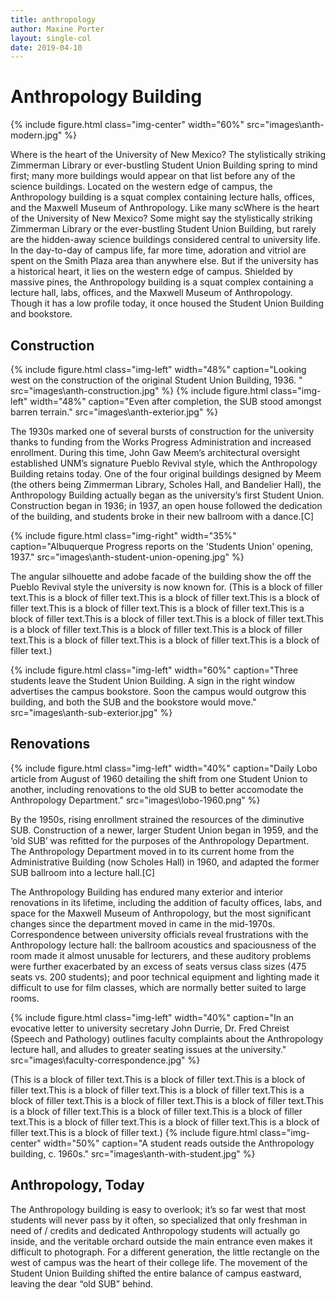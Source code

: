 ```yaml
---
title: anthropology
author: Maxine Porter
layout: single-col
date: 2019-04-10
---
```


# Anthropology Building
{% include figure.html class="img-center" width="60%" src="images\anth-modern.jpg" %}

Where is the heart of the University of New Mexico? The stylistically striking Zimmerman Library or ever-bustling Student Union Building spring to mind first; many more buildings would appear on that list before any of the science buildings. Located on the western edge of campus, the Anthropology building is a squat complex containing lecture halls, offices, and the Maxwell Museum of Anthropology. Like many scWhere is the heart of the University of New Mexico? Some might say the stylistically striking Zimmerman Library or the ever-bustling Student Union Building, but rarely are the hidden-away science buildings considered central to university life. In the day-to-day of campus life, far more time, adoration and vitriol are spent on the Smith Plaza area than anywhere else. But if the university has a historical heart, it lies on the western edge of campus. Shielded by massive pines, the Anthropology building is a squat complex containing a lecture hall, labs, offices, and the Maxwell Museum of Anthropology. Though it has a low profile today, it once housed the Student Union Building and bookstore.

## Construction
{% include figure.html class="img-left" width="48%" caption="Looking west on the construction of the original Student Union Building, 1936. " src="images\anth-construction.jpg" %}
{% include figure.html class="img-left" width="48%" caption="Even after completion, the SUB stood amongst barren terrain." src="images\anth-exterior.jpg" %}

The 1930s marked one of several bursts of construction for the university thanks to funding from the Works Progress Administration and increased enrollment. During this time, John Gaw Meem’s architectural oversight established UNM’s signature Pueblo Revival style, which the Anthropology Building retains today. One of the four original buildings designed by Meem (the others being Zimmerman Library, Scholes Hall, and Bandelier Hall), the Anthropology Building actually began as the university’s first Student Union. Construction began in 1936; in 1937, an open house followed the dedication of the building, and students broke in their new ballroom with a dance.[C]

{% include figure.html class="img-right" width="35%" caption="Albuquerque Progress reports on the 'Students Union' opening, 1937." src="images\anth-student-union-opening.jpg" %}

The angular silhouette and adobe facade of the building show the off the Pueblo Revival style the university is now known for. (This is a block of filler text.This is a block of filler text.This is a block of filler text.This is a block of filler text.This is a block of filler text.This is a block of filler text.This is a block of filler text.This is a block of filler text.This is a block of filler text.This is a block of filler text.This is a block of filler text.This is a block of filler text.This is a block of filler text.This is a block of filler text.This is a block of filler text.)

{% include figure.html class="img-left" width="60%" caption="Three students leave the Student Union Building. A sign in the right window advertises the campus bookstore. Soon the campus would outgrow this building, and both the SUB and the bookstore would move." src="images\anth-sub-exterior.jpg" %}

## Renovations
{% include figure.html class="img-left" width="40%" caption="Daily Lobo article from August of 1960 detailing the shift from one Student Union to another, including renovations to the old SUB to better accomodate the Anthropology Department." src="images\lobo-1960.png" %}

By the 1950s, rising enrollment strained the resources of the diminutive SUB. Construction of a newer, larger Student Union began in 1959, and the ‘old SUB’ was refitted for the purposes of the Anthropology Department. The Anthropology Department moved in to its current home from the Administrative Building (now Scholes Hall) in 1960, and adapted the former SUB ballroom into a lecture hall.[C]

The Anthropology Building has endured many exterior and interior renovations in its lifetime, including the addition of faculty offices, labs, and space for the Maxwell Museum of Anthropology, but the most significant changes since the department moved in came in the mid-1970s. Correspondence between university officials reveal frustrations with the Anthropology lecture hall: the ballroom acoustics and spaciousness of the room made it almost unusable for lecturers, and these auditory problems were further exacerbated by an excess of seats versus class sizes (475 seats vs. 200 students); and poor technical equipment and lighting made it difficult to use for film classes, which are normally better suited to large rooms.

{% include figure.html class="img-left" width="40%" caption="In an evocative letter to university secretary John Durrie, Dr. Fred Chreist (Speech and Pathology) outlines faculty complaints about the Anthropology lecture hall, and alludes to greater seating issues at the university." src="images\faculty-correspondence.jpg" %}

(This is a block of filler text.This is a block of filler text.This is a block of filler text.This is a block of filler text.This is a block of filler text.This is a block of filler text.This is a block of filler text.This is a block of filler text.This is a block of filler text.This is a block of filler text.This is a block of filler text.This is a block of filler text.This is a block of filler text.This is a block of filler text.This is a block of filler text.)
{% include figure.html class="img-center" width="50%" caption="A student reads outside the Anthropology building, c. 1960s." src="images\anth-with-student.jpg" %}

## Anthropology, Today
The Anthropology building is easy to overlook; it’s so far west that most students will never pass by it often, so specialized that only freshman in need of / credits and dedicated Anthropology students will actually go inside, and the veritable orchard outside the main entrance even makes it difficult to photograph. For a different generation, the little rectangle on the west of campus was the heart of their college life. The movement of the Student Union Building shifted the entire balance of campus eastward, leaving the dear “old SUB” behind.

